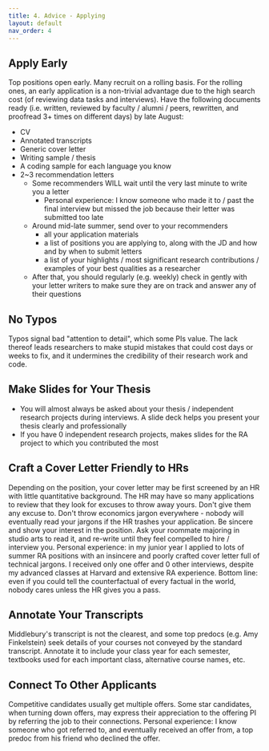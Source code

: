 ```yaml
---
title: 4. Advice - Applying
layout: default
nav_order: 4
---
```


## Apply Early
Top positions open early. Many recruit on a rolling basis. For the rolling ones, an early application is a non-trivial advantage due to the high search cost (of reviewing data tasks and interviews). Have the following documents ready (i.e. written, reviewed by faculty / alumni / peers, rewritten, and proofread 3+ times on different days) by late August: 
- CV
- Annotated transcripts
- Generic cover letter
- Writing sample / thesis
- A coding sample for each language you know
- 2~3 recommendation letters
  - Some recommenders WILL wait until the very last minute to write you a letter
    - Personal experience: I know someone who made it to / past the final interview but missed the job because their letter was submitted too late
  - Around mid-late summer, send over to your recommenders 
    - all your application materials 
    - a list of positions you are applying to, along with the JD and how and by when to submit letters
    - a list of your highlights / most significant research contributions / examples of your best qualities as a researcher 
  - After that, you should regularly (e.g. weekly) check in gently with your letter writers to make sure they are on track and answer any of their questions

## No Typos
Typos signal bad "attention to detail", which some PIs value. The lack thereof leads researchers to make stupid mistakes that could cost days or weeks to fix, and it undermines the credibility of their research work and code. 

## Make Slides for Your Thesis
- You will almost always be asked about your thesis / independent research projects during interviews. A slide deck helps you present your thesis clearly and professionally
- If you have 0 independent research projects, makes slides for the RA project to which you contributed the most

## Craft a Cover Letter Friendly to HRs
Depending on the position, your cover letter may be first screened by an HR with little quantitative background. The HR may have so many applications to review that they look for excuses to throw away yours. Don't give them any excuse to. Don't throw economics jargon everywhere - nobody will eventually read your jargons if the HR trashes your application. Be sincere and show your interest in the position. Ask your roommate majoring in studio arts to read it, and re-write until they feel compelled to hire / interview you.
Personal experience: in my junior year I applied to lots of summer RA positions with an insincere and poorly crafted cover letter full of technical jargons. I received only one offer and 0 other interviews, despite my advanced classes at Harvard and extensive RA experience.
Bottom line: even if you could tell the counterfactual of every factual in the world, nobody cares unless the HR gives you a pass.

## Annotate Your Transcripts
Middlebury's transcript is not the clearest, and some top predocs (e.g. Amy Finkelstein) seek details of your courses not conveyed by the standard transcript. Annotate it to include your class year for each semester, textbooks used for each important class, alternative course names, etc. 

## Connect To Other Applicants
Competitive candidates usually get multiple offers. Some star candidates, when turning down offers, may express their appreciation to the offering PI by referring the job to their connections.
Personal experience: I know someone who got referred to, and eventually received an offer from, a top predoc from his friend who declined the offer. 


[Just the Docs]: https://just-the-docs.github.io/just-the-docs/
[GitHub Pages]: https://docs.github.com/en/pages
[README]: https://github.com/just-the-docs/just-the-docs-template/blob/main/README.md
[Jekyll]: https://jekyllrb.com
[GitHub Pages / Actions workflow]: https://github.blog/changelog/2022-07-27-github-pages-custom-github-actions-workflows-beta/
[use this template]: https://github.com/just-the-docs/just-the-docs-template/generate
